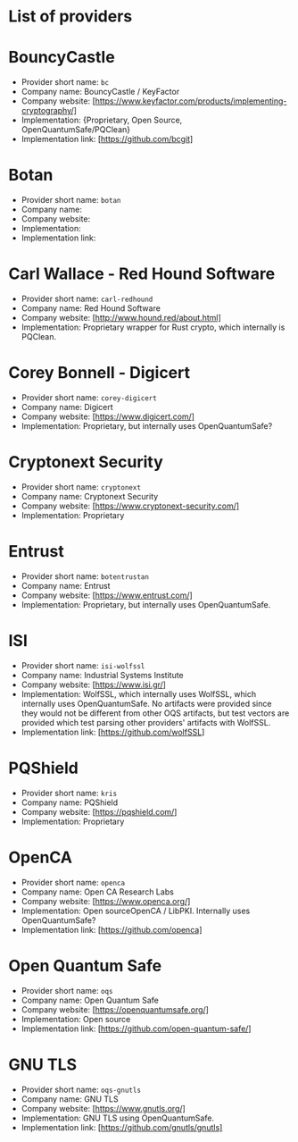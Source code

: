 # List of providers

# BouncyCastle

* Provider short name: `bc`
* Company name: BouncyCastle / KeyFactor
* Company website: [https://www.keyfactor.com/products/implementing-cryptography/]
* Implementation: {Proprietary, Open Source, OpenQuantumSafe/PQClean}
* Implementation link: [https://github.com/bcgit]


# Botan

* Provider short name: `botan`
* Company name:
* Company website:
* Implementation:
* Implementation link:


# Carl Wallace - Red Hound Software

* Provider short name: `carl-redhound`
* Company name: Red Hound Software
* Company website: [http://www.hound.red/about.html]
* Implementation: Proprietary wrapper for Rust crypto, which internally is PQClean.


# Corey Bonnell - Digicert

* Provider short name: `corey-digicert`
* Company name: Digicert
* Company website: [https://www.digicert.com/]
* Implementation: Proprietary, but internally uses OpenQuantumSafe?


# Cryptonext Security

* Provider short name: `cryptonext`
* Company name: Cryptonext Security
* Company website: [https://www.cryptonext-security.com/]
* Implementation: Proprietary


# Entrust

* Provider short name: `botentrustan`
* Company name: Entrust
* Company website: [https://www.entrust.com/]
* Implementation: Proprietary, but internally uses OpenQuantumSafe.

# ISI

* Provider short name: `isi-wolfssl`
* Company name: Industrial Systems Institute
* Company website: [https://www.isi.gr/]
* Implementation: WolfSSL, which internally uses WolfSSL, which internally uses OpenQuantumSafe. No artifacts were provided since they would not be different from other OQS artifacts, but test vectors are provided which test parsing other providers' artifacts with WolfSSL.
* Implementation link: [https://github.com/wolfSSL]


# PQShield

* Provider short name: `kris`
* Company name: PQShield
* Company website: [https://pqshield.com/]
* Implementation: Proprietary


# OpenCA

* Provider short name: `openca`
* Company name: Open CA Research Labs
* Company website: [https://www.openca.org/]
* Implementation: Open sourceOpenCA / LibPKI. Internally uses OpenQuantumSafe?
* Implementation link: [https://github.com/openca]


# Open Quantum Safe

* Provider short name: `oqs`
* Company name: Open Quantum Safe
* Company website: [https://openquantumsafe.org/]
* Implementation: Open source
* Implementation link: [https://github.com/open-quantum-safe/]


# GNU TLS

* Provider short name: `oqs-gnutls`
* Company name: GNU TLS
* Company website: [https://www.gnutls.org/]
* Implementation: GNU TLS using OpenQuantumSafe.
* Implementation link: [https://github.com/gnutls/gnutls]